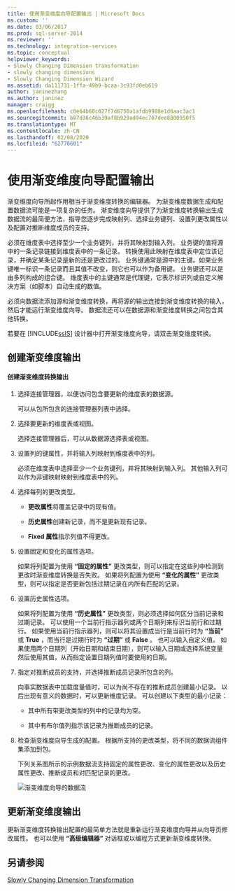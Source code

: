 ```yaml
---
title: 使用渐变维度向导配置输出 | Microsoft Docs
ms.custom: ''
ms.date: 03/06/2017
ms.prod: sql-server-2014
ms.reviewer: ''
ms.technology: integration-services
ms.topic: conceptual
helpviewer_keywords:
- Slowly Changing Dimension transformation
- slowly changing dimensions
- Slowly Changing Dimension Wizard
ms.assetid: da111731-1ffa-49b9-bcaa-3c93fd0eb619
author: janinezhang
ms.author: janinez
manager: craigg
ms.openlocfilehash: c0e64b60c027f7d6750a1afdb9988e1d6aac3ac1
ms.sourcegitcommit: b87d36c46b39af8b929ad94ec707dee8800950f5
ms.translationtype: MT
ms.contentlocale: zh-CN
ms.lasthandoff: 02/08/2020
ms.locfileid: "62770601"
---
```

# <a name="configure-outputs-using-the-slowly-changing-dimension-wizard"></a>使用渐变维度向导配置输出
  渐变维度向导所起作用相当于渐变维度转换的编辑器。 为渐变维度数据生成和配置数据流可能是一项复杂的任务。 渐变维度向导提供了为渐变维度转换输出生成数据流的最简便方法，指导您逐步完成映射列、选择业务键列、设置列更改属性以及配置对推断维度成员的支持。  
  
 必须在维度表中选择至少一个业务键列，并将其映射到输入列。 业务键的值将源中的一条记录链接到维度表中的一条记录。 转换使用此映射在维度表中定位该记录，并确定某条记录是新的还是更改过的。 业务键通常是源中的主键。如果业务键唯一标识一条记录而且其值不改变，则它也可以作为备用键。 业务键还可以是由多列构成的组合键。 维度表中的主键通常是代理键，它表示标识列或自定义解决方案（如脚本）自动生成的数值。  
  
 必须向数据流添加源和渐变维度转换，再将源的输出连接到渐变维度转换的输入，然后才能运行渐变维度向导。 数据流还可以在数据源和渐变维度转换之间包含其他转换。  
  
 若要在 [!INCLUDE[ssIS](../../../includes/ssis-md.md)] 设计器中打开渐变维度向导，请双击渐变维度转换。  
  
## <a name="creating-slowly-changing-dimension-outputs"></a>创建渐变维度输出  
  
#### <a name="to-create-slowly-changing-dimension-transformation-outputs"></a>创建渐变维度转换输出  
  
1.  选择连接管理器，以便访问包含要更新的维度表的数据源。  
  
     可以从包所包含的连接管理器列表中选择。  
  
2.  选择要更新的维度表或视图。  
  
     选择连接管理器后，可以从数据源选择表或视图。  
  
3.  设置列的键属性，并将输入列映射到维度表中的列。  
  
     必须在维度表中选择至少一个业务键列，并将其映射到输入列。 其他输入列可以作为非键映射映射到维度表中的列。  
  
4.  选择每列的更改类型。  
  
    -   **更改属性**将覆盖记录中的现有值。  
  
    -   **历史属性**创建新记录，而不是更新现有记录。  
  
    -   **Fixed 属性**指示列值不得更改。  
  
5.  设置固定和变化的属性选项。  
  
     如果将列配置为使用 **“固定的属性”** 更改类型，则可以指定在这些列中检测到更改时渐变维度转换是否失败。 如果将列配置为使用 **“变化的属性”** 更改类型，则可以指定是否更新包括过期记录在内所有匹配的记录。  
  
6.  设置历史属性选项。  
  
     如果将列配置为使用 **“历史属性”** 更改类型，则必须选择如何区分当前记录和过期记录。 可以使用一个当前行指示器列或两个日期列来标识当前行和过期行。 如果使用当前行指示器列，则可以将其设置成当行是当前行时为 **“当前”** 或 **True** ，而当行是过期行时为 **“过期”** 或 **False** 。 也可以输入自定义值。 如果使用两个日期列（开始日期和结束日期），则可以输入日期或选择系统变量然后使用其值，从而指定设置日期列值时要使用的日期。  
  
7.  指定对推断成员的支持，并选择推断成员记录所包含的列。  
  
     向事实数据表中加载度量值时，可以为尚不存在的推断成员创建最小记录。 以后出现有意义的数据时，可以更新维度记录。 可以创建以下类型的最小记录：  
  
    -   其中所有带更改类型的列中的记录均为空。  
  
    -   其中有布尔值列指示该记录为推断成员的记录。  
  
8.  检查渐变维度向导生成的配置。 根据所支持的更改类型，将不同的数据流组件集添加到包。  
  
     下列关系图所示的示例数据流支持固定的属性更改、变化的属性更改以及历史属性更改、推断成员和对匹配记录的更改。  
  
     ![渐变维度向导的数据流](../../media/dimensionwizard.gif "渐变维度向导的数据流")  
  
## <a name="updating-slowly-changing-dimension-outputs"></a>更新渐变维度输出  
 更新渐变维度转换输出配置的最简单方法就是重新运行渐变维度向导并从向导页修改属性。 也可以使用 **“高级编辑器”** 对话框或以编程方式更新渐变维度转换。  
  
## <a name="see-also"></a>另请参阅  
 [Slowly Changing Dimension Transformation](slowly-changing-dimension-transformation.md)  
  
  
